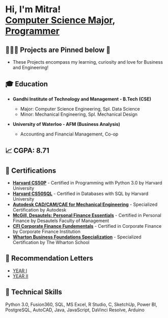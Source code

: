 <h1>Hi, I'm Mitra! <br/><a href="https://github.com/mitraboga">Computer Science Major</a>, <a href="https://www.linkedin.com/in/bogamitra/">Programmer</a>

<h2>🧑🏽‍💻 Projects are Pinned below 📌</h2>

- These Projects encompass my learning, curiosity and love for Business and Engineering!

<h2>🎓 Education</h2>

- <b>Gandhi Institute of Technology and Management - B.Tech (CSE)</b>
  - Major: Computer Science Engineering, Spl. Data Science
  - Minor: Mechanical Engineering, Spl. Mechanical Design

- <b>University of Waterloo - AFM (Business Analysis)</b>
  - Accounting and Financial Management, Co-op

<h2>📈 CGPA: 8.71</h2>

<h2>📜 Certifications</h2>

- <b>[Harvard CS50P](https://github.com/mitraboga/Certifications/blob/main/Harvard%20CS50P%20Certificate.pdf)</b> - Certified in Programming with Python 3.0 by Harvard University
- <b>[Harvard CS50SQL](https://github.com/mitraboga/Certifications/blob/main/CS50SQL%20-%20Certificate.pdf)</b> - Certified in Databases with SQL by Harvard University
- <b>[Autodesk CAD/CAM/CAE for Mechanical Engineering](https://github.com/mitraboga/Certifications/blob/main/Mechanical%20Engineering%20Specialization%20Certificate.pdf)</b> - Specialized Certification by Autodesk
- <b>[McGill, Desautels: Personal Finance Essentials](https://github.com/mitraboga/Certifications/blob/main/McGill%20Personal%20Finance%20Essentials%20Certification%20-%20Desautels%20Faculty%20of%20Management%20-%20Mitra%20Boga.pdf)</b> - Certified in Personal Finance by Desautels Faculty of Management
- <b>[CFI Corporate Finance Fundementals](https://github.com/mitraboga/Certifications/blob/main/CFI%20-%20Corporate%20Finance%20Fundamentals%20-%20Certification.pdf)</b> - Certified in Corporate Finance by Corporate Finance Institution
- <b>[Wharton Business Foundations Specialization](https://github.com/mitraboga/Certifications/blob/main/Wharton%20Business%20Foundations%20Specialization%20Certificate%20-%20Mitra%20Boga.pdf)</b> - Specialized Certification by The Wharton School

<h2>📩 Recommendation Letters</h2>

- [YEAR I](https://github.com/mitraboga/Recommendation_Letters/tree/YEAR-I)
- [YEAR II](https://github.com/mitraboga/Recommendation_Letters/tree/YEAR-II) 

<h2>🦾 Technical Skills</h2>

Python 3.0, Fusion360, SQL, MS Excel, R Studio, C, SketchUp, Power BI, PostgreSQL, AutoCAD, Java, JavaScript, DaVinci Resolve, Arduino

<!--
**joshmadakor1/joshmadakor1** is a ✨ _special_ ✨ repository because its `README.md` (this file) appears on your GitHub profile.

Here are some ideas to get you started:

- 🔭 I’m currently working on ...
- 🌱 I’m currently learning ...
- 👯 I’m looking to collaborate on ...
- 🤔 I’m looking for help with ...
- 💬 Ask me about ...
- 📫 How to reach me: ...
- 😄 Pronouns: ...
- ⚡ Fun fact: ...
-->
